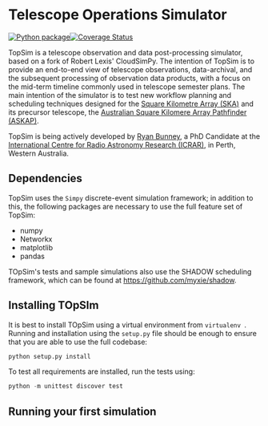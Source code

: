 # Telescope Operations Simulator
[![Python package](https://github.com/top-sim/topsim/actions/workflows/run-unittests.yml/badge.svg)](https://github.com/top-sim/topsim/actions/workflows/run-unittests.yml)[![Coverage Status](https://coveralls.io/repos/github/top-sim/topsim/badge.svg?branch=development)](https://coveralls.io/github/top-sim/topsim?branch=master)

TopSim is a telescope observation and data post-processing simulator, based on
a fork of Robert Lexis' CloudSimPy. The intention of TopSim is to provide an
end-to-end view of telescope observations, data-archival, and the subsequent
processing of observation data products, with a focus on the mid-term timeline
commonly used in telescope semester plans. The main intention of the simulator
is to test new workflow planning and scheduling techniques designed for the
[Square Kilometre Array (SKA)](https://www.skatelescope.org/) and its precursor
telescope, the [Australian Square Kilomere Array Pathfinder
(ASKAP)](https://www.atnf.csiro.au/projects/askap/index.html).

TopSim is being actively developed by [Ryan
Bunney](https://www.icrar.org/people/rbunney/), a PhD Candidate at the
[International Centre for Radio Astronomy Research
(ICRAR)](https://www.icrar.org/), in Perth, Western Australia. 

## Dependencies

TopSim uses the `Simpy` discrete-event simulation framework; in addition to
this, the following packages are necessary to use the full feature set of
TopSim:

* numpy
* Networkx
* matplotlib
* pandas 

TOpSim's tests and sample simulations also use the SHADOW scheduling
 framework, which can be found at https://github.com/myxie/shadow. 

## Installing TOpSIm

It is best to install TOpSim using a virtual environment from `virtualenv
`. Running and installation using the `setup.py` file should be enough
 to ensure that you are able to use the full codebase: 
 
 ```python
python setup.py install
```

To test all requirements are installed, run the tests using: 

```python
python -m unittest discover test
```

## Running your first simulation 

